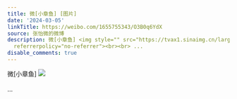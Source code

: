 ```yaml
---
title: 微[小章鱼] [图片]
date: '2024-03-05'
linkTitle: https://weibo.com/1655755343/O3B0q6YdX
source: 张怡微的微博
description: 微[小章鱼] <img style="" src="https://tvax1.sinaimg.cn/large/62b0d24fly1hng3pdglfpj20u014010o.jpg"
  referrerpolicy="no-referrer"><br><br> ...
disable_comments: true
---
```

微[小章鱼] <img style="" src="https://tvax1.sinaimg.cn/large/62b0d24fly1hng3pdglfpj20u014010o.jpg" referrerpolicy="no-referrer"><br><br> ...